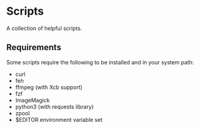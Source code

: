 # Scripts
A collection of helpful scripts.

## Requirements
Some scripts require the following to be installed and in your system path:
- curl
- feh
- ffmpeg (with Xcb support)
- fzf
- ImageMagick
- python3 (with requests library)
- zpool
- $EDITOR environment variable set
